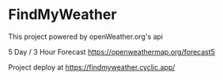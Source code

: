 # FindMyWeather

This project powered by openWeather.org's api

5 Day / 3 Hour Forecast https://openweathermap.org/forecast5

Project deploy at https://findmyweather.cyclic.app/
